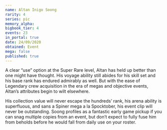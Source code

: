 ```yaml
---
name: Altan Inigo Soong
rarity: 4
series: pic
memory_alpha:
bigbook_tier: 4
events: 23
in_portal: true
date: 24/09/2020
obtained: Event
mega: false
published: true
---
```


A clear “use” option at the Super Rare level, Altan has held up better than one might have thought. His voyage ability still abides for his skill set and his base rank has endured admirably as well. But with the ease of Legendary crew acquisition in the era of megas and objective events, Altan’s attributes begin to wilt elsewhere.

His collection value will never escape the hundreds’ rank, his arena ability is superfluous, and sans a Spiner mega a la Spocktober, his event clip will never be outstanding. Soong profiles as a fantastic early game pickup if you can snag multiple copies from an event, but don’t expect to fully fuse him from beholds before he would fall from daily use on your roster.
